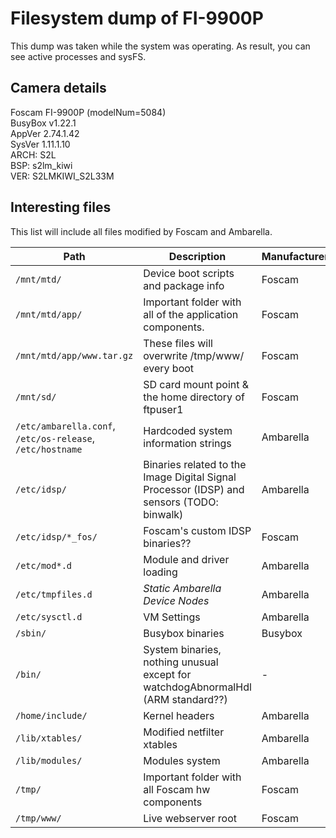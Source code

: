 # Filesystem dump of FI-9900P

This dump was taken while the system was operating. As result, you can see active processes and sysFS.

## Camera details

Foscam FI-9900P (modelNum=5084)  
BusyBox v1.22.1  
AppVer 2.74.1.42  
SysVer 1.11.1.10  
ARCH: S2L  
BSP:  s2lm_kiwi  
VER:  S2LMKIWI_S2L33M  

## Interesting files

This list will include all files modified by Foscam and Ambarella.

|        Path        |       Description       |      Manufacturer     |
| ------------------ | ----------------------- | --------------------- |
| `/mnt/mtd/`        | Device boot scripts and package info                                                      | Foscam |
| `/mnt/mtd/app/`    | Important folder with all of the application components.                                  | Foscam |
| `/mnt/mtd/app/www.tar.gz` | These files will overwrite /tmp/www/ every boot                                    | Foscam |
| `/mnt/sd/`         | SD card mount point & the home directory of ftpuser1                                      | Foscam |
| `/etc/ambarella.conf`, `/etc/os-release`, `/etc/hostname` | Hardcoded system information strings               | Ambarella |
| `/etc/idsp/`       | Binaries related to the Image Digital Signal Processor (IDSP) and sensors (TODO: binwalk) | Ambarella |
| `/etc/idsp/*_fos/` | Foscam's custom IDSP binaries??                                                           | Foscam |
| `/etc/mod*.d`      | Module and driver loading                                                                 | Ambarella |
| `/etc/tmpfiles.d`  | _Static Ambarella Device Nodes_                                                           | Ambarella |
| `/etc/sysctl.d`    | VM Settings                                                                               | Ambarella |
| `/sbin/`           | Busybox binaries                                                                          | Busybox |
| `/bin/`            | System binaries, nothing unusual except for watchdogAbnormalHdl (ARM standard??)          | - |
| `/home/include/`   | Kernel headers                                                                            | Ambarella |
| `/lib/xtables/`    | Modified netfilter xtables                                                                | Ambarella |
| `/lib/modules/`    | Modules system                                                                            | Ambarella |
| `/tmp/`            | Important folder with all Foscam hw components                                            | Foscam |
| `/tmp/www/`        | Live webserver root                                                                       | Foscam |



